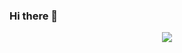 ### Hi there 👋

<p align="center">
  <img alig src="https://media.giphy.com/media/aaoYJMiWJvavezRQUm/giphy.gif" />
</p>

